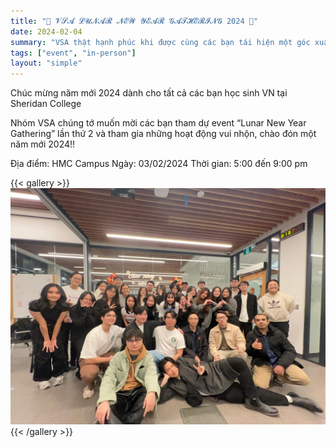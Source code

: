 ```yaml
---
title: "🌸 𝓥𝓢𝓐 𝓛𝓤𝓝𝓐𝓡 𝓝𝓔𝓦 𝓨𝓔𝓐𝓡 𝓖𝓐𝓣𝓗𝓔𝓡𝓘𝓝𝓖 2024 🌸"
date: 2024-02-04
summary: "VSA thật hạnh phúc khi được cùng các bạn tái hiện một góc xuân Việt với những hoạt động ý nghĩa như thi thời trang giấy, trang trí cành mai, cành đào, và các trò chơi dân gian đầy niềm vui. Những tiếng cười và khoảnh khắc sum vầy chính là điều làm nên sự đặc biệt của sự kiện lần này. 💖"
tags: ["event", "in-person"]
layout: "simple"
---
```

Chúc mừng năm mới 2024 dành cho tất cả các bạn học sinh VN tại Sheridan College

Nhóm VSA chúng tớ muốn mời các bạn tham dự event “Lunar New Year Gathering” lần thứ 2 và tham gia những hoạt động vui nhộn, chào đón một năm mới 2024!!

Địa điểm: HMC Campus
Ngày: 03/02/2024
Thời gian: 5:00 đến 9:00 pm

{{< gallery >}}
  <img src="image/1.jpg" class="grid-w150 md:grid-w133 xl:grid-w125" />
{{< /gallery >}}

